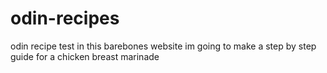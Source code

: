 # odin-recipes
odin recipe test
in this barebones website im going to make a step by step guide for a chicken breast marinade 
